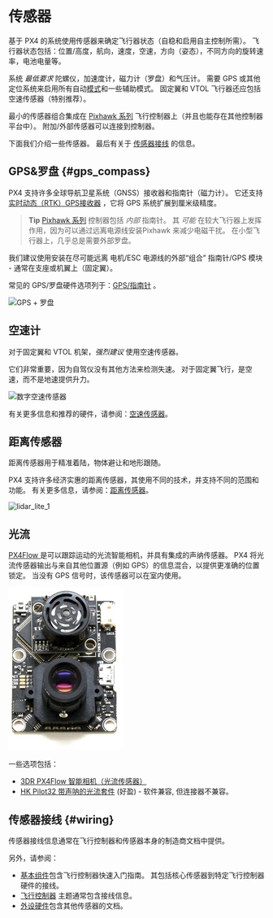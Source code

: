 # 传感器

基于 PX4 的系统使用传感器来确定飞行器状态（自稳和启用自主控制所需）。 飞行器状态包括：位置/高度，航向，速度，空速，方向（姿态），不同方向的旋转速率，电池电量等。

系统 *最低要求* 陀螺仪，加速度计，磁力计（罗盘）和气压计。 需要 GPS 或其他定位系统来启用所有自动[模式](../getting_started/flight_modes.md#categories)和一些辅助模式。 固定翼和 VTOL 飞行器还应包括空速传感器（特别推荐）。

最小的传感器组合集成在 [Pixhawk 系列](../flight_controller/pixhawk_series.md) 飞行控制器上（并且也能存在其他控制器平台中）。 附加/外部传感器可以连接到控制器。

下面我们介绍一些传感器。 最后有关于 [传感器接线](#wiring) 的信息。

## GPS&罗盘 {#gps_compass}

PX4 支持许多全球导航卫星系统（GNSS）接收器和指南针（磁力计）。 它还支持 [实时动态（RTK）GPS接收器](../gps_compass/rtk_gps.md) ，它将 GPS 系统扩展到厘米级精度。

> **Tip** [ Pixhawk 系列](../flight_controller/pixhawk_series.md) 控制器包括 *内部* 指南针。 其 *可能* 在较大飞行器上发挥作用，因为可以通过远离电源线安装Pixhawk 来减少电磁干扰。 在小型飞行器上，几乎总是需要外部罗盘。

我们建议使用安装在尽可能远离 电机/ESC 电源线的外部“组合” 指南针/GPS 模块 - 通常在支座或机翼上（固定翼）。

常见的 GPS/罗盘硬件选项列于：[GPS/指南针](../gps_compass/README.md) 。

![GPS + 罗盘](../../images/gps_compass.jpg)

## 空速计

对于固定翼和 VTOL 机架，*强烈建议* 使用空速传感器。

它们非常重要，因为自驾仪没有其他方法来检测失速。 对于固定翼飞行，是空速，而不是地速提供升力。

![数字空速传感器](../../images/digital_airspeed_sensor.jpg)

有关更多信息和推荐的硬件，请参阅：[空速传感器](../sensor/airspeed.md)。

## 距离传感器

距离传感器用于精准着陆，物体避让和地形跟随。

PX4 支持许多经济实惠的距离传感器，其使用不同的技术，并支持不同的范围和功能。 有关更多信息，请参阅：[距离传感器](../sensor/rangefinders.md)。

<img src="../../images/lidar_lite_1.png" title="lidar_lite_1" width="500px" />

## 光流

[ PX4Flow ](../sensor/px4flow.md)是可以跟踪运动的光流智能相机，并具有集成的声纳传感器。 PX4 将光流传感器输出与来自其他位置源（例如 GPS）的信息混合，以提供更准确的位置锁定。 当没有 GPS 信号时，该传感器可以在室内使用。

![px4flow-底面](../../assets/hardware/sensors/px4flow/px4flow_bottom.jpg)

一些选项包括：

* [ 3DR PX4Flow 智能相机（光流传感器）](https://www.unmannedtechshop.co.uk/px4flow-smart-camera-optical-flow-sensor/)
* [HK Pilot32 带声呐的光流套件](https://hobbyking.com/en_us/hk-pilot32-optical-flow-kit-with-sonar.html) (好盈) - 软件兼容, 但连接器不兼容。

## 传感器接线 {#wiring}

传感器接线信息通常在飞行控制器和传感器本身的制造商文档中提供。

另外，请参阅：

* [基本组件](../assembly/README.md)包含飞行控制器快速入门指南。 其包括核心传感器到特定飞行控制器硬件的接线。
* [飞行控制器](../flight_controller/README.md) 主题通常包含接线信息。
* [外设硬件](../peripherals/README.md)包含其他传感器的文档。